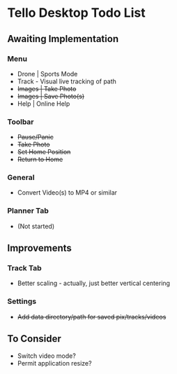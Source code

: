 # Tello Desktop Todo List

## Awaiting Implementation

### Menu

* Drone | Sports Mode
* Track - Visual live tracking of path
* ~~Images | Take Photo~~
* ~~Images | Save Photo(s)~~
* Help | Online Help

### Toolbar
* ~~Pause/Panic~~
* ~~Take Photo~~
* ~~Set Home Position~~
* ~~Return to Home~~

### General
* Convert Video(s) to MP4 or similar
  
### Planner Tab
* (Not started)

## Improvements

### Track Tab
* Better scaling - actually, just better vertical centering

### Settings
* ~~Add data directory/path for saved pix/tracks/videos~~

## To Consider
* Switch video mode?
* Permit application resize?